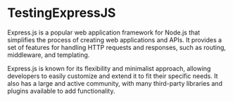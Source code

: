 # TestingExpressJS

Express.js is a popular web application framework for Node.js that simplifies the process of creating web applications and APIs. It provides a set of features for handling HTTP requests and responses, such as routing, middleware, and templating.

Express.js is known for its flexibility and minimalist approach, allowing developers to easily customize and extend it to fit their specific needs. It also has a large and active community, with many third-party libraries and plugins available to add functionality.

